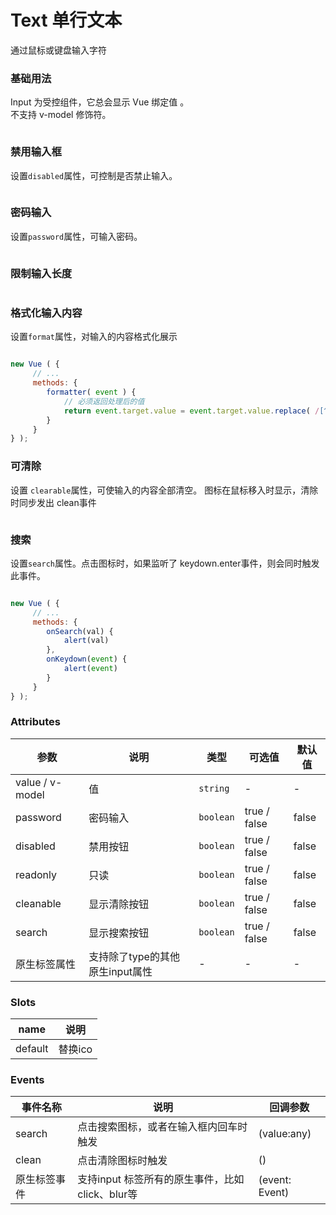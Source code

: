# Text 单行文本
通过鼠标或键盘输入字符

### 基础用法
<tip-warn>
    Input 为受控组件，它总会显示 Vue 绑定值 。<br>
    不支持 v-model 修饰符。
</tip-warn>

<!-- 示例代码 begin -->
<!-- 示例代码 end -->

```html

```

### 禁用输入框
设置`disabled`属性，可控制是否禁止输入。

<!-- 示例代码 begin -->
<!-- 示例代码 end -->

```html

```

### 密码输入
设置`password`属性，可输入密码。

<!-- 示例代码 begin -->
<!-- 示例代码 end -->

```html

```


### 限制输入长度

<!-- 示例代码 begin -->
<!-- 示例代码 end -->

```html

```


### 格式化输入内容
设置`format`属性，对输入的内容格式化展示

<!-- 示例代码 begin -->
<!-- 示例代码 end -->

```html

```

```js
new Vue ( {
     // ...
     methods: {
        formatter( event ) {
            // 必须返回处理后的值
            return event.target.value = event.target.value.replace( /[^\d]/g, '' );
        }
     }
} );
```


### 可清除
设置 `clearable`属性，可使输入的内容全部清空。
图标在鼠标移入时显示，清除时同步发出 clean事件

<!-- 示例代码 begin -->
<!-- 示例代码 end -->

```html

```


### 搜索
设置`search`属性。点击图标时，如果监听了 keydown.enter事件，则会同时触发此事件。

<!-- 示例代码 begin -->
<!-- 示例代码 end -->

```html

```
```js
new Vue ( {
     // ...
     methods: {
        onSearch(val) {
            alert(val)
        },
        onKeydown(event) {
            alert(event)
        }       
     }
} );
```


### Attributes
| 参数         | 说明                                          | 类型          | 可选值                                    | 默认值   |
|-----------------------|-----------------------------------------------|---------------|-------------------------------------------|----------|
| value / v-model       | 值                                            | `string`      |  -                                        |     -    |
| password    | 密码输入                                       | `boolean`      |  true / false                             |  false   |
| disabled    | 禁用按钮                                       | `boolean`      |  true / false                             |  false   |
| readonly    | 只读                                          | `boolean`      |  true / false                             |  false   |
| cleanable   | 显示清除按钮                                   | `boolean`      |  true / false                             |  false   |
| search      | 显示搜索按钮                                   | `boolean`      |  true / false                             |  false   |
| 原生标签属性 |  支持除了type的其他原生input属性                | -               |  -                                       |  -        |


### Slots
| name      | 说明                    |
|-----------|-------------------------|
|default    | 替换ico |


### Events
|   事件名称     |  说明                                                | 回调参数              |
|---------------|------------------------------------------------------|----------------------|
| search        | 点击搜索图标，或者在输入框内回车时触发                   | (value:any)              |
| clean         | 点击清除图标时触发                                     | ()              |
| 原生标签事件   | 支持input 标签所有的原生事件，比如click、blur等         | (event: Event)      |

